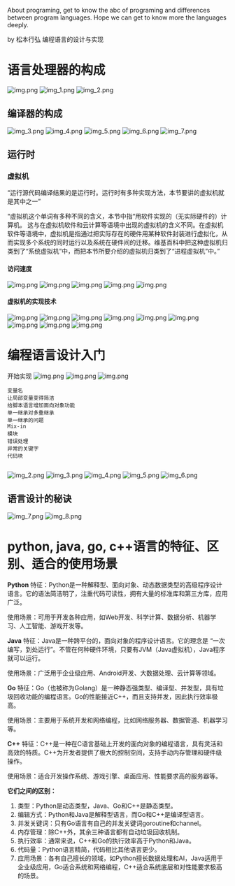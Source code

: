 About programing, get to know the abc of programing and differences between program languages. Hope we can get to know more the languages deeply.

by 松本行弘 编程语言的设计与实现

# 语言处理器的构成
![img.png](语言处理器的构成.png)
![img_1.png](语言处理器C.png)
![img_2.png](语言处理器Java.png)

## 编译器的构成
![img_3.png](编译器-词法分析.png)
![img_4.png](编译器-语法分析.png)
![img_5.png](编译器-代码生成.png)
![img_6.png](编译器代码生成结果.png)
![img_7.png](编译器-优化.png)

## 运行时
### 虚拟机
“运行源代码编译结果的是运行时。运行时有多种实现方法，本节要讲的虚拟机就是其中之一”

“虚拟机这个单词有多种不同的含义，本节中指“用软件实现的（无实际硬件的）计算机。
这与在虚拟机软件和云计算等语境中出现的虚拟机的含义不同。在虚拟机软件等语境中，虚拟机是指通过把实际存在的硬件用某种软件封装进行虚拟化，从而实现多个系统的同时运行以及系统在硬件间的迁移。维基百科中把这种虚拟机归类到了“系统虚拟机”中，而把本节所要介绍的虚拟机归类到了“进程虚拟机”中。”

#### 访问速度
![img.png](虚拟机-访问速度.png)
![img.png](虚拟机-缓存.png)
![img.png](虚拟机-运行缓存.png)
![img.png](虚拟机的优缺点.png)
![img.png](虚拟机的优缺点-2.png)

#### 虚拟机的实现技术
![img.png](虚拟机的实现技术.png)
![img.png](虚拟机技术-栈式虚拟机与寄存器式虚拟机.png)
![img.png](虚拟机架构-各种语言.png)
![img.png](虚拟机技术-指令格式.png)
![img.png](虚拟机技术-指令格式2.png)
![img.png](虚拟机技术-解析循环.png)
![img.png](虚拟机技术-解析循环2.png)
![img.png](虚拟机技术-直接跳转.png)
![img.png](虚拟机技术-直接跳转2.png)

# 编程语言设计入门
开始实现
![img.png](编程语言设计-开始实现.png)
![img.png](编程语言设计-设计原则.png)
![img.png](编程语言设计-设计原则2.png)

```commandline
变量名
让局部变量变得简洁
给脚本语言增加面向对象功能
单一继承对多重继承
单一继承的问题
Mix-in
模块
错误处理
异常的关键字
代码块
 
```
![img_2.png](编程语言设计-变量.png)
![img_3.png](编程语言设计-继承.png)
![img_4.png](编程语言设计-错误处理.png)
![img_5.png](编程语言设计-代码块.png)
![img_6.png](编程语言设计-反复推敲.png)

## 语言设计的秘诀
![img_7.png](编程语言设计-秘诀.png)
![img_8.png](编程语言设计-秘诀2.png)


# python, java, go, c++语言的特征、区别、适合的使用场景
**Python**
特征：Python是一种解释型、面向对象、动态数据类型的高级程序设计语言。它的语法简洁明了，注重代码可读性，拥有大量的标准库和第三方库，应用广泛。

使用场景：可用于开发各种应用，如Web开发、科学计算、数据分析、机器学习、人工智能、游戏开发等。

**Java**
特征：Java是一种跨平台的，面向对象的程序设计语言。它的理念是 “一次编写，到处运行”。不管在何种硬件环境，只要有JVM（Java虚拟机），Java程序就可以运行。

使用场景：广泛用于企业级应用、Android开发、大数据处理、云计算等领域。

**Go**
特征：Go（也被称为Golang）是一种静态强类型、编译型、并发型，具有垃圾回收功能的编程语言。Go的性能接近C++，而且支持并发，因此执行效率极高。

使用场景：主要用于系统开发和网络编程，比如网络服务器、数据管道、机器学习等。

**C++**
特征：C++是一种在C语言基础上开发的面向对象的编程语言，具有灵活和高效的特质。C++为开发者提供了极大的控制空间，支持手动内存管理和硬件级操作。

使用场景：适合开发操作系统、游戏引擎、桌面应用、性能要求高的服务器等。

**它们之间的区别：**

1. 类型：Python是动态类型，Java、Go和C++是静态类型。
2. 编辑方式：Python和Java是解释型语言，而Go和C++是编译型语言。
3. 并发关键词：只有Go语言有自己的并发关键词goroutine和channel。
4. 内存管理：除C++外，其余三种语言都有自动垃圾回收机制。
5. 执行效率：通常来说，C++和Go的执行效率高于Python和Java。
6. 代码量：Python语言精简，代码相比其他语言更少。
7. 应用场景：各有自己擅长的领域，如Python擅长数据处理和AI，Java适用于企业级应用，Go适合系统和网络编程，C++适合系统底层和对性能要求极高的场景。